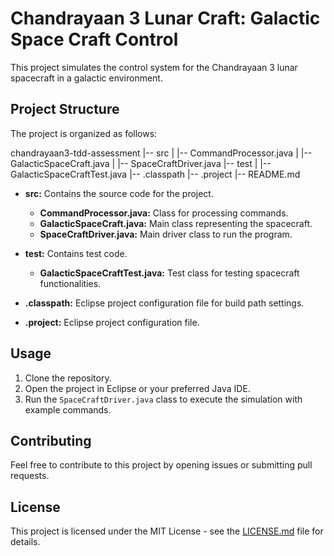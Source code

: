 # Chandrayaan 3 Lunar Craft: Galactic Space Craft Control

This project simulates the control system for the Chandrayaan 3 lunar spacecraft in a galactic environment.

## Project Structure

The project is organized as follows:

chandrayaan3-tdd-assessment
|-- src
| |-- CommandProcessor.java
| |-- GalacticSpaceCraft.java
| |-- SpaceCraftDriver.java
|-- test
| |-- GalacticSpaceCraftTest.java
|-- .classpath
|-- .project
|-- README.md


- **src:** Contains the source code for the project.
  - **CommandProcessor.java:** Class for processing commands.
  - **GalacticSpaceCraft.java:** Main class representing the spacecraft.
  - **SpaceCraftDriver.java:** Main driver class to run the program.

- **test:** Contains test code.
  - **GalacticSpaceCraftTest.java:** Test class for testing spacecraft functionalities.

- **.classpath:** Eclipse project configuration file for build path settings.

- **.project:** Eclipse project configuration file.

## Usage

1. Clone the repository.
2. Open the project in Eclipse or your preferred Java IDE.
3. Run the `SpaceCraftDriver.java` class to execute the simulation with example commands.

## Contributing

Feel free to contribute to this project by opening issues or submitting pull requests.

## License

This project is licensed under the MIT License - see the [LICENSE.md](LICENSE.md) file for details.
